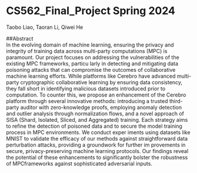 # CS562_Final_Project Spring 2024

Taobo Liao, Taoran Li, Qiwei He

##Abstract   
 In the evolving domain of machine learning, ensuring the privacy and integrity of
 training data across multi-party computations (MPC) is paramount. Our project
 focuses on addressing the vulnerabilities of the existing MPC frameworks, particu
larly in detecting and mitigating data poisoning attacks that can compromise the
 outcomes of collaborative machine learning efforts. While platforms like Cerebro
 have advanced multi-party cryptographic collaborative learning by ensuring data
 consistency, they fall short in identifying malicious datasets introduced prior to
 computation. To counter this, we propose an enhancement of the Cerebro platform
 through several innovative methods: introducing a trusted third-party auditor with
 zero-knowledge proofs, employing anomaly detection and outlier analysis through
 normalization flows, and a novel approach of SISA (Shard, Isolated, Sliced, and
 Aggregated) training. Each strategy aims to refine the detection of poisoned data
 and to secure the model training process in MPC environments. We conduct exper
iments using datasets like MNIST to validate the efficacy of our methods against
 straightforward data perturbation attacks, providing a groundwork for further im
provements in secure, privacy-preserving machine learning protocols. Our findings
 reveal the potential of these enhancements to significantly bolster the robustness of
 MPCframeworks against sophisticated adversarial inputs.

